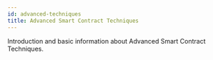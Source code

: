 ```yaml
---
id: advanced-techniques
title: Advanced Smart Contract Techniques
---
```


[comment]: # (mx-abstract)

Introduction and basic information about Advanced Smart Contract Techniques.

[comment]: # (mx-context-auto)
